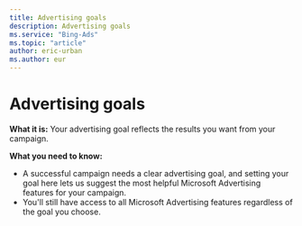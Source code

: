 ```yaml
---
title: Advertising goals
description: Advertising goals
ms.service: "Bing-Ads"
ms.topic: "article"
author: eric-urban
ms.author: eur
---
```


# Advertising goals

**What it is:**  Your advertising goal reflects the results you want from your campaign.

**What you need to know:**
- A successful campaign needs a clear advertising goal, and setting your goal here lets us suggest the most helpful Microsoft Advertising features for your campaign.
- You'll still have access to all Microsoft Advertising features regardless of the goal you choose.


